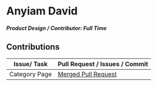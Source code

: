 # Anyiam David

##### Product Design / Contributor: Full Time

## Contributions

| Issue/ Task   | Pull Request / Issues / Commit                                                      |
| ------------- | ----------------------------------------------------------------------------------- |
| Category Page | [Merged Pull Request](https://github.com/zuri-training/Col-films-Team-120/issues/8) |
